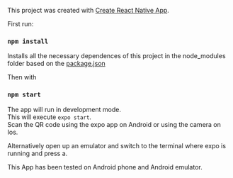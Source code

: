 This project was created with [Create React Native App](https://github.com/expo/create-react-native-app).


First run:

### `npm install`

Installs all the necessary dependences of this project in the node_modules folder based on the [package.json](https://docs.npmjs.com/files/package.json)<br/>

Then with

### `npm start`

The app will run in development mode.<br />
This will execute ```expo start```.<br/>
Scan the QR code using the expo app on Android or using the camera on Ios.

Alternatively open up an emulator and switch to  the terminal where expo is running and press a.

This App has been tested on Android phone and Android emulator.
